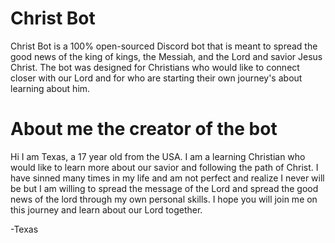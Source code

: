 # Christ Bot
Christ Bot is a 100% open-sourced Discord bot that is meant to spread the good news of the king of kings, the Messiah, and the Lord and savior Jesus Christ. The bot was designed for Christians who would like to connect closer with our Lord and for who are starting their own journey's about learning about him.

# About me the creator of the bot
<p>Hi I am Texas, a 17 year old from the USA. I am a learning Christian who would like to learn more about our savior and following the path of Christ. I have sinned many times in my life and am not perfect and realize I never will be but I am willing to spread the message of the Lord and spread the good news of the lord through my own personal skills. I hope you will join me on this journey and learn about our Lord together.</p>
</p>-Texas</p>
